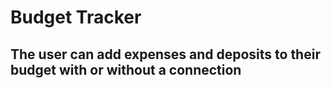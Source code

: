 # Budget Tracker

## The user can add expenses and deposits to their budget with or without a connection


